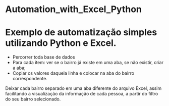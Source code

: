 # Automation_with_Excel_Python

# Exemplo de automatização simples utilizando Python e Excel.

* Percorrer toda base de dados 
* Para cada item: ver se o bairro já existe em uma aba, se não existir, criar a aba;
* Copiar os valores daquela linha e colocar na aba do bairro correspondente.

Deixar cada bairro separado em uma aba diferente do arquivo Excel, assim facilitando a visualização da informação de cada pessoa, a partir do filtro do seu bairro selecionado.
